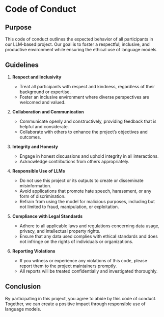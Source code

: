 # Code of Conduct

## Purpose
This code of conduct outlines the expected behavior of all participants in our LLM-based project. Our goal is to foster a respectful, inclusive, and productive environment while ensuring the ethical use of language models.

## Guidelines

1. **Respect and Inclusivity**
   - Treat all participants with respect and kindness, regardless of their background or expertise.
   - Foster an inclusive environment where diverse perspectives are welcomed and valued.

2. **Collaboration and Communication**
   - Communicate openly and constructively, providing feedback that is helpful and considerate.
   - Collaborate with others to enhance the project’s objectives and outcomes.

3. **Integrity and Honesty**
   - Engage in honest discussions and uphold integrity in all interactions.
   - Acknowledge contributions from others appropriately.

4. **Responsible Use of LLMs**
   - Do not use this project or its outputs to create or disseminate misinformation.
   - Avoid applications that promote hate speech, harassment, or any form of discrimination.
   - Refrain from using the model for malicious purposes, including but not limited to fraud, manipulation, or exploitation.

5. **Compliance with Legal Standards**
   - Adhere to all applicable laws and regulations concerning data usage, privacy, and intellectual property rights.
   - Ensure that any data used complies with ethical standards and does not infringe on the rights of individuals or organizations.

6. **Reporting Violations**
   - If you witness or experience any violations of this code, please report them to the project maintainers promptly.
   - All reports will be treated confidentially and investigated thoroughly.

## Conclusion

By participating in this project, you agree to abide by this code of conduct. Together, we can create a positive impact through responsible use of language models.
